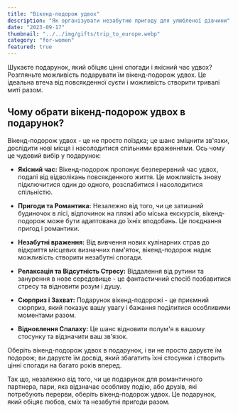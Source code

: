```yaml
---
title: "Вікенд-подорож удвох"
description: "Як організувати незабутню пригоду для улюбленої дівчини"
date: "2023-09-17"
thumbnail: "../../img/gifts/trip_to_europe.webp"
category: "for-women"
featured: true
---
```

Шукаєте подарунок, який обіцяє цінні спогади і якісний час удвох? Розгляньте можливість подарувати їм вікенд-подорож удвох. Це ідеальна втеча від повсякденної суєти і можливість створити тривалі миті разом.

## Чому обрати вікенд-подорож удвох в подарунок?

Вікенд-подорож удвох - це не просто поїздка; це шанс зміцнити зв'язки, дослідити нові місця і насолодитися спільними враженнями. Ось чому це чудовий вибір у подарунок:

- **Якісний час:** Вікенд-подорож пропонує безперервний час удвох, подалі від відволікань повсякденного життя. Це можливість знову підключитися один до одного, розслабитися і насолодитися спільністю.

- **Пригоди та Романтика:** Незалежно від того, чи це затишний будиночок в лісі, відпочинок на пляжі або міська екскурсія, вікенд-подорож може бути адаптована до їхніх вподобань. Це поєднання пригод і романтики.

- **Незабутні враження:** Від вивчення нових кулінарних страв до відкриття місцевих визначних пам'яток, вікенд-подорож надає можливість створити незабутні спогади.

- **Релаксація та Відсутність Стресу:** Віддалення від рутини та занурення в нове середовище - це фантастичний спосіб позбавитися стресу та відновити розум і душу.

- **Сюрприз і Захват:** Подарунок вікенд-подорожі - це приємний сюрприз, який показує вашу увагу і бажання поділитися особливими моментами разом.

- **Відновлення Спалаху:** Це шанс відновити полум'я в вашому стосунку та відзначити ваш зв'язок.

Оберіть вікенд-подорож удвох в подарунок, і ви не просто даруєте їм подорож; ви даруєте їм досвід, який збагатить їхні стосунки і створить цінні спогади на багато років вперед.

Так що, незалежно від того, чи це подарунок для романтичного партнера, пари, яка відзначає особливу подію, або друзів, які потребують перерви, оберіть вікенд-подорож удвох. Це подарунок, який обіцяє любов, сміх та незабутні пригоди разом.
